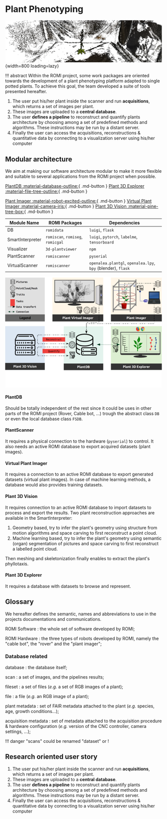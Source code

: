 # Plant Phenotyping

![Dense COLMAP reconstruction](../assets/images/colmap_arabidopsis.png){width=800 loading=lazy}

!!! abstract
    Within the ROMI project, some work packages are oriented towards the development of a plant phenotyping platform adapted to single potted plants.
    To achieve this goal, the team developed a suite of tools presented hereafter.

1. The user put his/her plant inside the scanner and run **acquisitions**, which returns a set of images per plant.
2. These images are uploaded to a **central database**.
3. The user **defines a pipeline** to reconstruct and quantify plants architecture by choosing among a set of predefined methods and algorithms. These instructions may be run by a distant server.
4. Finally the user can access the acquisitions, reconstructions & quantitative data by connecting to a visualization server using his/her computer

## Modular architecture
We aim at making our software architecture modular to make it more flexible and suitable to several applications from the ROMI project when possible.

[PlantDB :material-database-outline:](modules/plantdb.md){ .md-button }
[Plant 3D Explorer :material-file-tree-outline:](modules/plant_3d_explorer.md){ .md-button }

[Plant Imager :material-robot-excited-outline:](modules/plant_imager.md){ .md-button }
[Virtual Plant Imager :material-camera-iris:](modules/virtual_plant_imager.md){ .md-button }
[Plant 3D Vision :material-pine-tree-box:](modules/plant_3d_vision.md){ .md-button }


| Module Name      |  ROMI Packages                     |  Dependencies                                                 |
|------------------|------------------------------------|---------------------------------------------------------------|
| DB               | `romidata`                         | `luigi`, `flask`                                              |
| SmartInterpreter | `romiscan`, `romiseg`, `romicgal`  | `luigi`, `pytorch`, `labelme`, `tensorboard`                  |
| Visualizer       | `3d-plantviewer`                   | `npm`                                                         |
| PlantScanner     | `romiscanner`                      | `pyserial`                                                    |
| VirtualScanner   | `romiscanner`                      | `openalea.plantgl`, `openalea.lpy`, `bpy` (blender), `flask`  |

![Plant Phenotyping platform](../assets/images/interact_plan_landscape.png)


#### PlantDB
Should be totally independent of the rest since it could be uses in other parts of the ROMI project (Rover, Cable bot, ...) trough the abstract class `DB` or even the local database class `FSDB`.

#### PlantScanner
It requires a physical connection to the hardware (`pyserial`) to control. It also needs an active ROMI database to export acquired datasets (plant images).

#### Virtual Plant Imager
It requires a connection to an active ROMI database to export generated datasets (virtual plant images). In case of machine learning methods, a database would also provides training datasets.

#### Plant 3D Vision
It requires connection to an active ROMI database to import datasets to process and export the results.
Two plant reconstruction approaches are available in the SmartInterpreter:

1. Geometry based, try to infer the plant's geometry using structure from motion algorithms and space carving to first reconstruct a point cloud. 
2. Machine learning based, try to infer the plant's geometry using semantic (organ) segmentation of pictures and space carving to first reconstruct a labelled point cloud.

Then meshing and skeletonization finally enables to extract the plant's phyllotaxis.

#### Plant 3D Explorer
It requires a database with datasets to browse and represent.


## Glossary

We hereafter defines the semantic, names and abbreviations to use in the projects documentations and communications.

ROMI Software
: the whole set of software developed by ROMI;

ROMI Hardware
: the three types of robots developed by ROMI, namely the "cable bot", the "rover" and the "plant imager";


### Database related

database
: the database itself;

scan
: a set of images, and the pipelines results;

fileset
: a set of files (*e.g.* a set of RGB images of a plant);

file
: a file (*e.g.* an RGB image of a plant);

plant metadata
: set of FAIR metadata attached to the plant (*e.g.* species, age, growth conditions...);

acquisition metadata
: set of metadata attached to the acquisition procedure & hardware configuration (*e.g.* version of the CNC controller, camera settings, ...);

!!! danger
    "scans" could be renamed "dataset" or !


## Research oriented user story

1. The user put his/her plant inside the scanner and run **acquisitions**, which returns a set of images per plant.
2. These images are uploaded to a **central database**.
3. The user **defines a pipeline** to reconstruct and quantify plants architecture by choosing among a set of predefined methods and algorithms. These instructions may be run by a distant server.
4. Finally the user can access the acquisitions, reconstructions & quantitative data by connecting to a visualization server using his/her computer
